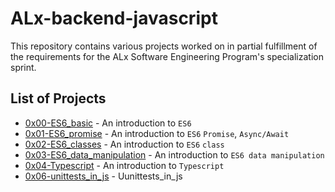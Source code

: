 # ALx-backend-javascript

This repository contains various projects worked on in partial fulfillment of the requirements for the ALx Software Engineering Program's specialization sprint.

## List of Projects
- [0x00-ES6_basic](./0x00-ES6_basic) - An introduction to `ES6`
- [0x01-ES6_promise](./0x01-ES6_promise) - An introduction to `ES6` `Promise`, `Async/Await`
- [0x02-ES6_classes](./0x02-ES6_classes) - An introduction to `ES6` `class`
- [0x03-ES6_data_manipulation](./0x03-ES6_data_manipulation) - An introduction to `ES6 data manipulation`
- [0x04-Typescript](./0x04-Typescript) - An introduction to `Typescript`
- [0x06-unittests_in_js](./0x06-unittests_in_js) - Uunittests_in_js

